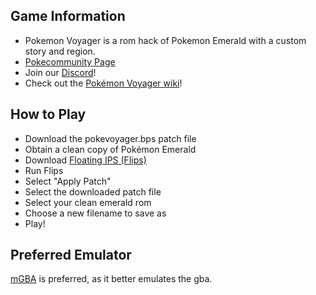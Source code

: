 ## Game Information
- Pokemon Voyager is a rom hack of Pokemon Emerald with a custom story and region.
- [Pokecommunity Page](https://www.pokecommunity.com/showthread.php?t=446148)
- Join our [Discord](https://discord.gg/sDnQH9s8nH)!
- Check out the [Pokémon Voyager wiki](https://ghoulslash.github.io/pokevoyager/)!

## How to Play
- Download the pokevoyager.bps patch file
- Obtain a clean copy of Pokémon Emerald
- Download [Floating IPS (Flips)](https://www.smwcentral.net/?a=details&id=11474&p=section)
- Run Flips
- Select "Apply Patch"
- Select the downloaded patch file
- Select your clean emerald rom
- Choose a new filename to save as
- Play!

## Preferred Emulator

[mGBA](https://mgba.io/) is preferred, as it better emulates the gba.
